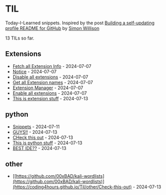 # TIL

Today-I-Learned snippets. Inspired by the post [Building a self-updating profile README for GitHub](https://simonwillison.net/2020/Jul/10/self-updating-profile-readme/) by [Simon Willison](https://github.com/simonw) 

<!-- count starts -->13<!-- count ends --> TILs so far. 
<!-- index starts -->
## Extensions

* [Fetch all Extension Info](https://coding4hours.github.io/Til/Extensions/Fetch_Extension_Info) - 2024-07-07
* [Notice](https://coding4hours.github.io/Til/Extensions/readme) - 2024-07-07
* [Disable all extensions](https://coding4hours.github.io/Til/Extensions/Disable_all_extensions) - 2024-07-07
* [Get all Extension names](https://coding4hours.github.io/Til/Extensions/Get_all_extensions) - 2024-07-07
* [Extension Manager](https://coding4hours.github.io/Til/Extensions/Extension_Manager) - 2024-07-07
* [Enable all extensions](https://coding4hours.github.io/Til/Extensions/Enable_all_extensions) - 2024-07-07
* [This is extension stuff](https://coding4hours.github.io/Til/Extensions/index) - 2024-07-13

## python

* [Snippets](https://coding4hours.github.io/Til/python/Snippets) - 2024-07-11
* [GUYS!!](https://coding4hours.github.io/Til/python/GUYS) - 2024-07-13
* [CHeck this out](https://coding4hours.github.io/Til/python/Check-This-Out) - 2024-07-13
* [This is python stuff](https://coding4hours.github.io/Til/python/index) - 2024-07-13
* [BEST IDE??](https://coding4hours.github.io/Til/python/BEST-IDE) - 2024-07-13

## other

* [[https://github.com/00xBAD/kali-wordlists](https://github.com/00xBAD/kali-wordlists)](https://coding4hours.github.io/Til/other/Check-this-out) - 2024-07-13
<!-- index ends -->
